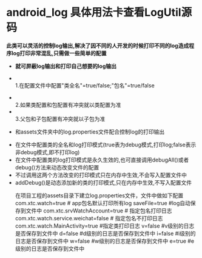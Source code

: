 # android_log 具体用法卡查看LogUtil源码
<b>此类可以灵活的控制log输出,解决了因不同的人开发的时候打印不同的log造成程序log打印非常混乱,只需做一些简单的配置
 * 就可屏蔽log输出和打印自己想要的log输出</b>
 * <p><br>1.在配置文件中配置"类全名"=true/false;"包名"=true/false
 * <br>2.如果类配置和包配置有冲突就以类配置为准
 * <br>3.父包和子包配置有冲突就以子包为准</p>
 * <p>和assets文件夹中的log.properties文件配合控制log的打印输出
 * 在文件中配置类的全名和log打印模式(true表为debug模式,打印log;false表示非debug模式,即不打印log)
 * 在文件中配置类的log打印模式是永久生效的,也可直接调用debugAll()或者debug()方法来动态改变文件的配置
 * 不过调用这两个方法改变的打印模式只在内存中生效,不会写入配置文件中
 * addDebug()是动态添加新的类的打印模式,只在内存中生效,不写入配置文件</p>
在项目工程的assets目录下建立log.properties文件，文件中做如下配置
com.xtc.watch=true # app包名默认打印所有log
saveFile=true #log自动保存到文件中
com.xtc.srvWatchAccount=true # 指定包名打印日志
com.xtc.watch.service.weichat=false # 指定包名不打印日志
com.xtc.watch.MainActivity=true #指定类打印日志
v=false #v级别的日志是否保存到文件中
d=false #d级别的日志是否保存到文件中
i=false #i级别的日志是否保存到文件中
w=false #w级别的日志是否保存到文件中
e=true #e级别的日志是否保存到文件中
